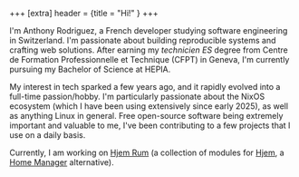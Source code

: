 +++
[extra]
header = {title = "Hi!" }
+++

I'm Anthony Rodriguez, a French developer studying software engineering in Switzerland. I'm passionate about building reproducible systems and crafting web solutions. After earning my _technicien ES_ degree from Centre de Formation Professionnelle et Technique (CFPT) in Geneva, I'm currently pursuing my Bachelor of Science at HEPIA.

My interest in tech sparked a few years ago, and it rapidly evolved into a full-time passion/hobby. I'm particularly passionate about the NixOS ecosystem (which I have been using extensively since early 2025), as well as anything Linux in general. Free open-source software being extremely important and valuable to me, I've been contributing to a few projects that I use on a daily basis.

Currently, I am working on [Hjem Rum](https://github.com/snugnug/hjem-rum) (a collection of modules for [Hjem](https://github.com/feel-co/hjem), a [Home Manager](https://github.com/nix-community/home-manager) alternative).

